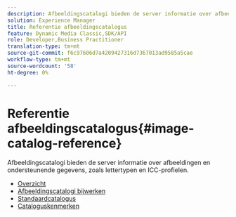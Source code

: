 ```yaml
---
description: Afbeeldingscatalogi bieden de server informatie over afbeeldingen en ondersteunende gegevens, zoals lettertypen en ICC-profielen.
solution: Experience Manager
title: Referentie afbeeldingscatalogus
feature: Dynamic Media Classic,SDK/API
role: Developer,Business Practitioner
translation-type: tm+mt
source-git-commit: f6c97606d7a4209427316d7367013ad9585a5cae
workflow-type: tm+mt
source-wordcount: '58'
ht-degree: 0%

---
```



# Referentie afbeeldingscatalogus{#image-catalog-reference}

Afbeeldingscatalogi bieden de server informatie over afbeeldingen en ondersteunende gegevens, zoals lettertypen en ICC-profielen.

* [Overzicht](/help/aem-is-ir-api/is-api/image-catalog/image-serving-api-ref/c-image-catalog-reference/c-overview/c-overview.md)
* [Afbeeldingscatalogi bijwerken](/help/aem-is-ir-api/is-api/image-catalog/image-serving-api-ref/c-image-catalog-reference/c-overview/c-updating-image-catalogs.md)
* [Standaardcatalogus](/help/aem-is-ir-api/is-api/image-catalog/image-serving-api-ref/c-image-catalog-reference/c-overview/c-default-catalog.md)
* [Cataloguskenmerken](/help/aem-is-ir-api/is-api/image-catalog/image-serving-api-ref/c-image-catalog-reference/c-overview/c-catalog-attributes/c-catalog-attributes.md)
